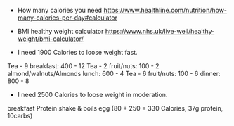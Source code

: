 - How many calories you need 
https://www.healthline.com/nutrition/how-many-calories-per-day#calculator

- BMI healthy weight calculator
https://www.nhs.uk/live-well/healthy-weight/bmi-calculator/

- I need 1900 Calories to loose weight fast.

Tea - 9
breakfast: 400 - 12
Tea - 2
fruit/nuts: 100 - 2
almond/walnuts/Almonds
lunch: 600 - 4
Tea - 6
fruit/nuts: 100 - 6
dinner: 800 - 8

- I need 2500 Calories to loose weight in moderation.

breakfast 
Protein shake & boils egg (80 + 250 = 330 Calories, 37g protein, 10carbs)

